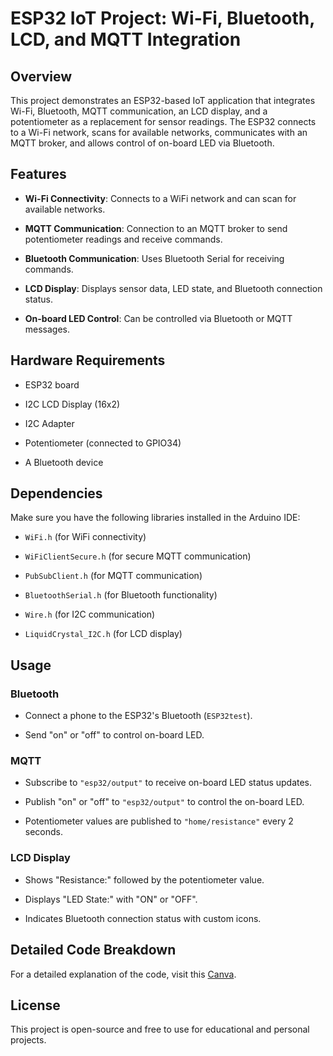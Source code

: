 # ESP32 IoT Project: Wi-Fi, Bluetooth, LCD, and MQTT Integration

## Overview

This project demonstrates an ESP32-based IoT application that integrates Wi-Fi, Bluetooth, MQTT communication, an LCD display, and a potentiometer as a replacement for sensor readings. The ESP32 connects to a Wi-Fi network, scans for available networks, communicates with an MQTT broker, and allows control of on-board LED via Bluetooth.

## Features

- **Wi-Fi Connectivity**: Connects to a WiFi network and can scan for available networks.

- **MQTT Communication**: Connection to an MQTT broker to send potentiometer readings and receive commands.

- **Bluetooth Communication**: Uses Bluetooth Serial for receiving commands.

- **LCD Display**: Displays sensor data, LED state, and Bluetooth connection status.

- **On-board LED Control**: Can be controlled via Bluetooth or MQTT messages.

## Hardware Requirements

- ESP32 board

- I2C LCD Display (16x2)

- I2C Adapter

- Potentiometer (connected to GPIO34)

- A Bluetooth device

## Dependencies

Make sure you have the following libraries installed in the Arduino IDE:

- `WiFi.h` (for WiFi connectivity)

- `WiFiClientSecure.h` (for secure MQTT communication)

- `PubSubClient.h` (for MQTT communication)

- `BluetoothSerial.h` (for Bluetooth functionality)

- `Wire.h` (for I2C communication)

- `LiquidCrystal_I2C.h` (for LCD display)

## Usage

### Bluetooth

- Connect a phone to the ESP32's Bluetooth (`ESP32test`).

- Send "on" or "off" to control on-board LED.

### MQTT

- Subscribe to `"esp32/output"` to receive on-board LED status updates.

- Publish "on" or "off" to `"esp32/output"` to control the on-board LED.

- Potentiometer values are published to `"home/resistance"` every 2 seconds.

### LCD Display

- Shows "Resistance:" followed by the potentiometer value.

- Displays "LED State:" with "ON" or "OFF".

- Indicates Bluetooth connection status with custom icons.

## Detailed Code Breakdown

For a detailed explanation of the code, visit this [Canva](https://www.canva.com/design/DAGgRUIeyM0/fazC6J58W-XsXiGpX0yWMw/view?utm_content=DAGgRUIeyM0&utm_campaign=designshare&utm_medium=link2&utm_source=uniquelinks&utlId=hd2e0bc6775).

## License

This project is open-source and free to use for educational and personal projects.

